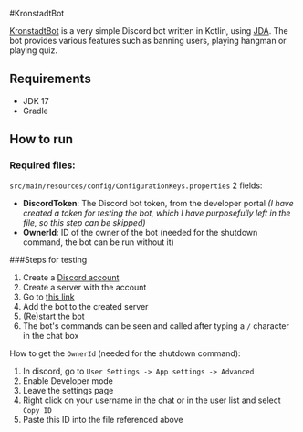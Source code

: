 #KronstadtBot

[KronstadtBot](https://en.wikipedia.org/wiki/Kotlin_Island#History) is a very simple Discord bot written in Kotlin, using [JDA](https://github.com/DV8FromTheWorld/JDA). The bot
provides various features such as banning users, playing hangman or playing quiz.

## Requirements

- JDK 17
- Gradle

## How to run

### Required files:
`src/main/resources/config/ConfigurationKeys.properties` 2 fields:
- **DiscordToken**: The Discord bot token, from the developer portal *(I have created a token for testing the bot, which I have purposefully left in the file, so this step can be skipped)*
- **OwnerId**: ID of the owner of the bot (needed for the shutdown command, the bot can be run without it)

###Steps for testing

1. Create a [Discord account](https://discord.com/register)
2. Create a server with the account
3. Go to [this link](https://discord.com/oauth2/authorize?client_id=815580002938519583&scope=bot&permissions=470019135)
4. Add the bot to the created server
5. (Re)start the bot
6. The bot's commands can be seen and called after typing a `/` character in the chat box

How to get the `OwnerId` (needed for the shutdown command):
1. In discord, go to `User Settings -> App settings -> Advanced`
2. Enable Developer mode
3. Leave the settings page
4. Right click on your username in the chat or in the user list and select `Copy ID`
5. Paste this ID into the file referenced above